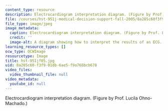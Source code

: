 ```yaml
---
content_type: resource
description: Electrocardiogram interpretation diagram. (Figure by Prof. Lucila Ohno-Machado.)
file: /courses/hst-951j-medical-decision-support-fall-2005/8a285c60f3f901db6ae5f9a768bcb678_hst-951jf05.jpg
file_type: image/jpeg
image_metadata:
  caption: Electrocardiogram interpretation diagram. (Figure by Prof. Lucila Ohno-Machado.)
  credit: ''
  image-alt: A diagram showing how to interpret the results of an ECG.
learning_resource_types: []
ocw_type: OCWImage
resourcetype: Image
title: hst-951jf05.jpg
uid: 8a285c60-f3f9-01db-6ae5-f9a768bcb678
video_files:
  video_thumbnail_file: null
video_metadata:
  youtube_id: null
---
```

Electrocardiogram interpretation diagram. (Figure by Prof. Lucila Ohno-Machado.)

